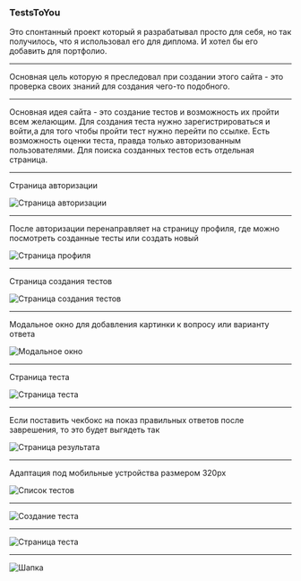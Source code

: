 ### TestsToYou

Это спонтанный проект который я разрабатывал просто для себя, но так получилось, что я использовал его для диплома. И хотел бы его добавить для портфолио. 

--- 

Основная цель которую я преследовал при создании этого сайта - это проверка своих знаний для создания чего-то подобного. 

--- 

Основная идея сайта - это создание тестов и возможность их пройти всем желающим. Для создания теста нужно зарегистрироваться и войти,а для того чтобы пройти тест нужно перейти по ссылке. Есть возможность оценки теста, правда только авторизованным пользователями. 
Для поиска созданных тестов есть отдельная страница.

--- 
Страница авторизации

![Страница авторизации](https://i.imgur.com/nHjECxk.png)

---

После авторизации перенаправляет на страницу профиля, где можно посмотреть созданные тесты или создать новый

![Страница профиля](https://i.imgur.com/byUMEb7.png)

--- 

Страница создания тестов 

![Страница создания тестов](https://i.imgur.com/yl7bnQj.png)


--- 

Модальное окно для добавления картинки к вопросу или варианту ответа


![Модальное окно](https://i.imgur.com/bOL9Vuz.png)


--- 
Страница теста 

![Страница теста](https://i.imgur.com/0Yjv8Fk.png)

--- 
Если поставить чекбокс на показ правильных ответов после заврешения, то это будет выгядеть так

![Страница результата](https://i.imgur.com/17eAvUX.png)

---

Адаптация под мобильные устройства размером 320px

![Список тестов](https://i.imgur.com/uGhYZjL.png)

---

![Создание теста](https://i.imgur.com/RDuPywb.png)

---
 
![Страница теста](https://i.imgur.com/CeNglPg.png)

---

![Шапка](https://i.imgur.com/tyxb772.png)




